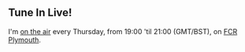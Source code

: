 ## Tune In Live!

I'm [on the air](https://embed.radio.co/player/2f82b51.html) every Thursday, from 19:00 'til 21:00 (GMT/BST), on [FCR Plymouth](https://www.fcradio.co.uk/).
